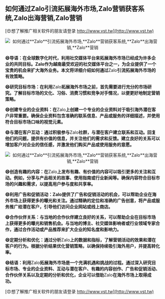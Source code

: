 ## **如何通过**Zalo**引流拓展海外市场,**Zalo**营销获客系统,**Zalo**出海营销,**Zalo**营销**

[😍想了解推广相关软件的朋友请登录 http://www.vst.tw](http://www.vst.tw)

 <center><img src="https://vst.tw/MP4/tuiguang/png/6.png" alt="如何通过**Zalo**引流拓展海外市场,**Zalo**营销获客系统,**Zalo**出海营销,**Zalo**营销"></center>

**😄导语：在全球数字化时代，利用社交媒体平台来拓展海外市场已经成为许多企业的共同目标。**Zalo**作为越南最受欢迎的社交媒体平台之一，为企业提供了一个宝贵的机会来扩大海外业务。本文将详细介绍如何通过**Zalo**引流拓展海外市场的有效策略。**

**😄研究目标市场：在利用**Zalo**拓展海外市场之前，首先需要进行充分的市场研究。了解目标市场的文化、习俗、消费习惯和竞争对手情况，以便更好地制定营销策略。**

**😄创建专业的企业资料：在**Zalo**上创建一个专业的企业资料对于吸引海外潜在客户非常重要。确保企业资料包含准确的联系信息、产品或服务的详细描述，并使用符合目标市场口味的视觉元素。**

**😄与潜在客户互动：通过积极参与**Zalo**社群，与潜在客户建立联系和互动。回复他们的问题，提供有价值的信息，并关注他们的需求和反馈。建立良好的关系可以增加客户对企业的信任感，并激发他们购买产品或使用服务的意愿。**

 <center><img src="https://vst.tw/MP4/tuiguang/png/5.png" alt="如何通过**Zalo**引流拓展海外市场,**Zalo**营销获客系统,**Zalo**出海营销,**Zalo**营销"></center>

**😄创造有趣的内容：在**Zalo**上发布有趣、有价值的内容可以吸引更多的关注和互动。例如，分享与产品相关的故事、使用指南或行业新闻等。确保内容符合目标市场的兴趣和需求，以提高用户参与度和共享率。**

**😄利用广告和促销活动：**Zalo**提供了广告和促销活动的机会，可以帮助企业在海外市场上获得更多的曝光和关注。通过精确的定位和准确的广告创意，将产品或服务推广给潜在客户，引导他们访问企业网站或线上商店。**

**😄合作伙伴关系：与当地的合作伙伴建立良好的关系，可以帮助企业在目标市场上获得更多的曝光和销售机会。与当地的博主、社交媒体影响者或行业领域专家合作，通过合作活动或产品推荐来扩大企业的知名度和影响力。**

**😄定期分析和优化：通过分析**Zalo**上的数据和指标，了解营销活动的效果和潜在客户的行为。根据分析结果优化营销策略，以确保持续吸引海外用户，并提高转化率。**

**😄结语：利用**Zalo**拓展海外市场是一个充满机遇和挑战的过程。通过深入研究目标市场、专业的企业资料、互动与潜在客户、有趣的内容创作、广告和促销活动、合作伙伴关系以及定期的分析和优化，企业可以借助**Zalo**在海外市场上取得成功。**

[😍想了解推广相关软件的朋友请登录 http://www.vst.tw](http://www.vst.tw)



